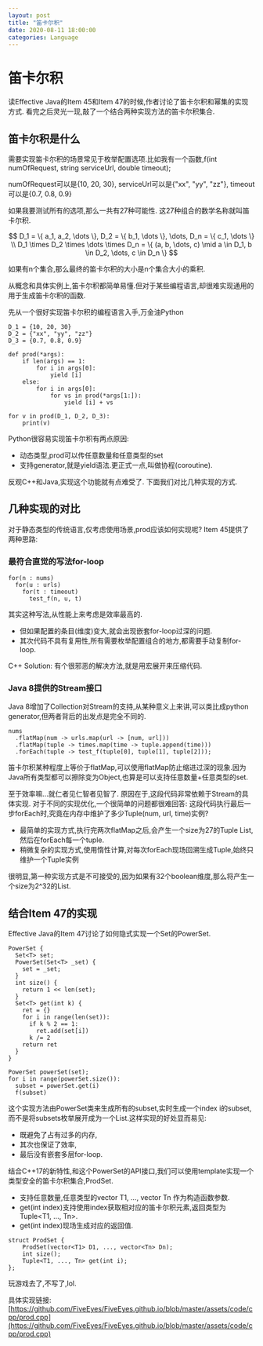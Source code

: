 ```yaml
---
layout: post
title: "笛卡尔积"
date: 2020-08-11 18:00:00
categories: Language
---
```


# 笛卡尔积

读Effective Java的Item 45和Item 47的时候,作者讨论了笛卡尔积和幂集的实现方式. 看完之后灵光一现,敲了一个结合两种实现方法的笛卡尔积集合.

## 笛卡尔积是什么

需要实现笛卡尔积的场景常见于枚举配置选项.比如我有一个函数,f(int numOfRequest, string serviceUrl, double timeout);

numOfRequest可以是{10, 20, 30}, serviceUrl可以是{"xx", "yy", "zz"}, timeout可以是{0.7, 0.8, 0.9}

如果我要测试所有的选项,那么一共有27种可能性. 这27种组合的数学名称就叫笛卡尔积.

$$
D_1 = \{ a_1, a_2, \dots \}, D_2 = \{ b_1, \dots \}, \dots, D_n = \{ c_1, \dots \} \\
D_1 \times D_2 \times \dots \times D_n = \{ (a, b, \dots, c) \mid a \in D_1, b \in D_2, \dots, c \in D_n \}
$$

如果有n个集合,那么最终的笛卡尔积的大小是n个集合大小的乘积.

从概念和具体实例上,笛卡尔积都简单易懂.但对于某些编程语言,却很难实现通用的用于生成笛卡尔积的函数.

先从一个很好实现笛卡尔积的编程语言入手,万金油Python

```
D_1 = {10, 20, 30}
D_2 = {"xx", "yy", "zz"}
D_3 = {0.7, 0.8, 0.9}

def prod(*args):
    if len(args) == 1:
        for i in args[0]:
            yield [i]
    else:
        for i in args[0]:
            for vs in prod(*args[1:]):
                yield [i] + vs

for v in prod(D_1, D_2, D_3):
    print(v)
```

Python很容易实现笛卡尔积有两点原因:
  - 动态类型,prod可以传任意数量和任意类型的set
  - 支持generator,就是yield语法.更正式一点,叫做协程(coroutine).
  
反观C++和Java,实现这个功能就有点难受了. 下面我们对比几种实现的方式.

## 几种实现的对比

对于静态类型的传统语言,仅考虑使用场景,prod应该如何实现呢? Item 45提供了两种思路:

### 最符合直觉的写法for-loop

```
for(n : nums)
  for(u : urls)
    for(t : timeout)
      test_f(n, u, t)
```

其实这种写法,从性能上来考虑是效率最高的.
  - 但如果配置的条目(维度)变大,就会出现嵌套for-loop过深的问题.
  - 其次代码不具有复用性,所有需要枚举配置组合的地方,都需要手动复制for-loop.

C++ Solution: 有个很邪恶的解决方法,就是用宏展开来压缩代码.

### Java 8提供的Stream接口

Java 8增加了Collection对Stream的支持,从某种意义上来讲,可以类比成python generator,但两者背后的出发点是完全不同的.

```
nums
  .flatMap(num -> urls.map(url -> [num, url]))
  .flatMap(tuple -> times.map(time -> tuple.append(time)))
  .forEach(tuple -> test_f(tuple[0], tuple[1], tuple[2]));
```

笛卡尔积某种程度上等价于flatMap,可以使用flatMap防止缩进过深的现象.因为Java所有类型都可以擦除变为Object,也算是可以支持任意数量+任意类型的set.

至于效率嘛...就仁者见仁智者见智了. 原因在于,这段代码非常依赖于Stream的具体实现. 
对于不同的实现优化,一个很简单的问题都很难回答: 这段代码执行最后一步forEach时,究竟在内存中维护了多少Tuple(num, url, time)实例?
  - 最简单的实现方式,执行完两次flatMap之后,会产生一个size为27的Tuple List,然后在forEach每一个tuple.
  - 稍微复杂的实现方式,使用惰性计算,对每次forEach现场回溯生成Tuple,始终只维护一个Tuple实例

很明显,第一种实现方式是不可接受的,因为如果有32个boolean维度,那么将产生一个size为2^32的List.

## 结合Item 47的实现

Effective Java的Item 47讨论了如何隐式实现一个Set<T>的PowerSet.

```
PowerSet {
  Set<T> set;
  PowerSet(Set<T> _set) {
    set = _set;
  }
  int size() {
    return 1 << len(set);
  }
  Set<T> get(int k) {
    ret = {}
    for i in range(len(set)):
      if k % 2 == 1:
        ret.add(set[i])
      k /= 2
    return ret
  }
}

PowerSet powerSet(set);
for i in range(powerSet.size()):
  subset = powerSet.get(i)
  f(subset)
```

这个实现方法由PowerSet类来生成所有的subset,实时生成一个index i的subset,而不是将subsets枚举展开成为一个List.这样实现的好处显而易见:
  - 既避免了占有过多的内存,
  - 其次也保证了效率,
  - 最后没有嵌套多层for-loop.

结合C++17的新特性,和这个PowerSet的API接口,我们可以使用template实现一个类型安全的笛卡尔积集合,ProdSet.
  - 支持任意数量,任意类型的vector T1, ..., vector Tn 作为构造函数参数.
  - get(int index)支持使用index获取相对应的笛卡尔积元素,返回类型为Tuple<T1, ..., Tn>.
  - get(int index)现场生成对应的返回值.
  
```
struct ProdSet {
    ProdSet(vector<T1> D1, ..., vector<Tn> Dn);
    int size();
    Tuple<T1, ..., Tn> get(int i);
};
```

玩游戏去了,不写了,lol.

具体实现链接: [https://github.com/FiveEyes/FiveEyes.github.io/blob/master/assets/code/cpp/prod.cpp](https://github.com/FiveEyes/FiveEyes.github.io/blob/master/assets/code/cpp/prod.cpp)


